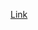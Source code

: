 <!--
stub file for redirecting to https://dsc.gg/hutch-bot but in case it doesnt redirect 
for some reason, i put this here in hopes of it showing this instead of raising error
-->

[Link](https://dsc.gg/hutch-bot)